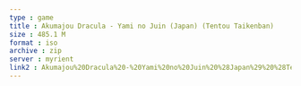 ```yaml
---
type : game
title : Akumajou Dracula - Yami no Juin (Japan) (Tentou Taikenban)
size : 485.1 M
format : iso
archive : zip
server : myrient
link2 : Akumajou%20Dracula%20-%20Yami%20no%20Juin%20%28Japan%29%20%28Tentou%20Taikenban%29
---
```

